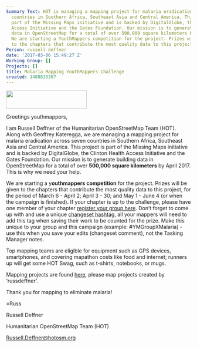```yaml
---
Summary Text: HOT is managing a mapping project for malaria eradication across seven
  countries in Southern Africa, Southeast Asia and Central America. This project is
  part of the Missing Maps initiative and is backed by DigitalGlobe, the Clinton Health
  Access Initiative and the Gates Foundation. Our mission is to generate building
  data in OpenStreetMap for a total of over 500,000 square kilometers by April 2017.
  We are starting a YouthMappers competition for the project. Prizes will be given
  to the chapters that contribute the most quality data to this project.
Person: russell deffner
date: '2017-03-06 15:49:27 Z'
Working Group: []
Projects: []
title: Malaria Mapping YouthMappers Challenge
created: 1488815367
---
```

<p id="docs-internal-guid-ac028050-a443-5d1c-56f5-5732984f1a52" dir="ltr"><span style="font-size: 11pt; font-family: Arial; color: #000000; background-color: transparent; font-weight: 400; font-style: normal; font-variant: normal; text-decoration: none; vertical-align: baseline;"><img class="image-medium" src="/sites/default/files/styles/medium/public/YM-HIRES-banner.jpg?itok=MRp6SxIR" alt="" height="49" width="220"></span></p><p dir="ltr">Greetings youthmappers,</p><p dir="ltr">I am Russell Deffner of the Humanitarian OpenStreetMap Team (HOT). Along with Geoffrey Kateregga, we are managing a mapping project for malaria eradication across seven countries in Southern Africa, Southeast Asia and Central America. This project is part of the Missing Maps initiative and is backed by DigitalGlobe, the Clinton Health Access Initiative and the Gates Foundation. Our mission is to generate building data in OpenStreetMap for a total of over <strong>500,000 square kilometers</strong> by April 2017. This is why we need your help.</p><p dir="ltr">We are starting a y<strong>outhmappers competition</strong> for the project. Prizes will be given to the chapters that contribute the most quality data to this project, for the period of March 6 - April 2; April 3 - 30; and May 1 - June 4 (or when the campaign is finished). If your chapter is up to the challenge, please have one member of your chapter <a href="https://docs.google.com/forms/d/e/1FAIpQLSdAyghmUROWTXZDOCFRuJCi7RXZAuqC-6Fe1lcMsG6Ia8TNEg/viewform">register your group here</a>. Don’t forget to come up with and use a unique <a href="http://wiki.openstreetmap.org/wiki/Good_changeset_comments#Hashtags">changeset hashtag</a>, all your mappers will need to add this tag when saving their work to be counted for the prize. Make this unique to your group and this campaign (example: #YMGroupXMalaria) - use this when you save your edits (changeset comment), not the Tasking Manager notes.</p><p dir="ltr">Top mapping teams are eligible for equipment such as GPS devices, smartphones, and covering mapathon costs like food and internet; runners up will get some HOT Swag, such as t-shirts, notebooks, or mugs.</p><p dir="ltr">Mapping projects are found <a href="http://bit.ly/2miQUyZ">here</a>, please map projects created by ‘russdeffner’.</p><p dir="ltr">Thank you for mapping to eliminate malaria!</p><p dir="ltr">=Russ</p><p dir="ltr">Russell Deffner</p><p dir="ltr">Humanitarian OpenStreetMap Team (HOT)</p><p dir="ltr"><a href="mailto:Russell.Deffner@hotosm.org">Russell.Deffner@hotosm.org</a></p>
